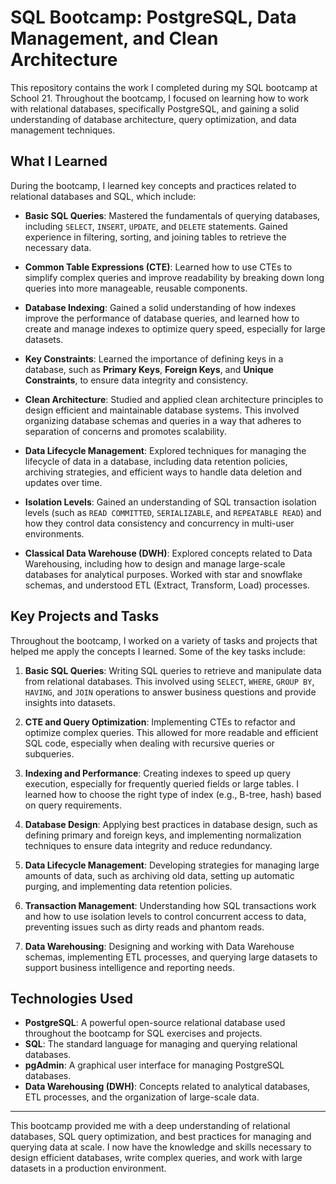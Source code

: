 # SQL Bootcamp: PostgreSQL, Data Management, and Clean Architecture

This repository contains the work I completed during my SQL bootcamp at School 21. Throughout the bootcamp, I focused on learning how to work with relational databases, specifically PostgreSQL, and gaining a solid understanding of database architecture, query optimization, and data management techniques.

## What I Learned

During the bootcamp, I learned key concepts and practices related to relational databases and SQL, which include:

- **Basic SQL Queries**: Mastered the fundamentals of querying databases, including `SELECT`, `INSERT`, `UPDATE`, and `DELETE` statements. Gained experience in filtering, sorting, and joining tables to retrieve the necessary data.
  
- **Common Table Expressions (CTE)**: Learned how to use CTEs to simplify complex queries and improve readability by breaking down long queries into more manageable, reusable components.

- **Database Indexing**: Gained a solid understanding of how indexes improve the performance of database queries, and learned how to create and manage indexes to optimize query speed, especially for large datasets.

- **Key Constraints**: Learned the importance of defining keys in a database, such as **Primary Keys**, **Foreign Keys**, and **Unique Constraints**, to ensure data integrity and consistency.

- **Clean Architecture**: Studied and applied clean architecture principles to design efficient and maintainable database systems. This involved organizing database schemas and queries in a way that adheres to separation of concerns and promotes scalability.

- **Data Lifecycle Management**: Explored techniques for managing the lifecycle of data in a database, including data retention policies, archiving strategies, and efficient ways to handle data deletion and updates over time.

- **Isolation Levels**: Gained an understanding of SQL transaction isolation levels (such as `READ COMMITTED`, `SERIALIZABLE`, and `REPEATABLE READ`) and how they control data consistency and concurrency in multi-user environments.

- **Classical Data Warehouse (DWH)**: Explored concepts related to Data Warehousing, including how to design and manage large-scale databases for analytical purposes. Worked with star and snowflake schemas, and understood ETL (Extract, Transform, Load) processes.

## Key Projects and Tasks

Throughout the bootcamp, I worked on a variety of tasks and projects that helped me apply the concepts I learned. Some of the key tasks include:

1. **Basic SQL Queries**: Writing SQL queries to retrieve and manipulate data from relational databases. This involved using `SELECT`, `WHERE`, `GROUP BY`, `HAVING`, and `JOIN` operations to answer business questions and provide insights into datasets.
  
2. **CTE and Query Optimization**: Implementing CTEs to refactor and optimize complex queries. This allowed for more readable and efficient SQL code, especially when dealing with recursive queries or subqueries.

3. **Indexing and Performance**: Creating indexes to speed up query execution, especially for frequently queried fields or large tables. I learned how to choose the right type of index (e.g., B-tree, hash) based on query requirements.

4. **Database Design**: Applying best practices in database design, such as defining primary and foreign keys, and implementing normalization techniques to ensure data integrity and reduce redundancy.

5. **Data Lifecycle Management**: Developing strategies for managing large amounts of data, such as archiving old data, setting up automatic purging, and implementing data retention policies.

6. **Transaction Management**: Understanding how SQL transactions work and how to use isolation levels to control concurrent access to data, preventing issues such as dirty reads and phantom reads.

7. **Data Warehousing**: Designing and working with Data Warehouse schemas, implementing ETL processes, and querying large datasets to support business intelligence and reporting needs.

## Technologies Used

- **PostgreSQL**: A powerful open-source relational database used throughout the bootcamp for SQL exercises and projects.
- **SQL**: The standard language for managing and querying relational databases.
- **pgAdmin**: A graphical user interface for managing PostgreSQL databases.
- **Data Warehousing (DWH)**: Concepts related to analytical databases, ETL processes, and the organization of large-scale data.

---

This bootcamp provided me with a deep understanding of relational databases, SQL query optimization, and best practices for managing and querying data at scale. I now have the knowledge and skills necessary to design efficient databases, write complex queries, and work with large datasets in a production environment.

